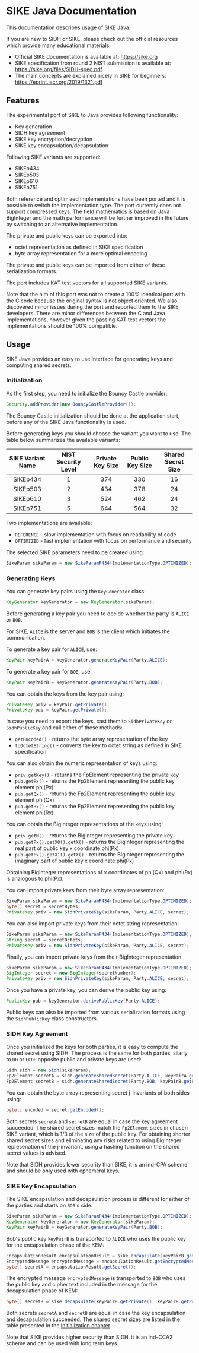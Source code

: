 # SIKE Java Documentation

This documentation describes usage of SIKE Java.

If you are new to SIDH or SIKE, please check out the official resources which provide many educational materials:
- Official SIKE documentation is available at: https://sike.org
- SIKE specification from round 2 NIST submission is available at: https://sike.org/files/SIDH-spec.pdf
- The main concepts are explained nicely in SIKE for beginners: https://eprint.iacr.org/2019/1321.pdf

## Features

The experimental port of SIKE to Java provides following functionality:
- Key generation
- SIDH key agreement
- SIKE key encryption/decryption
- SIKE key encapsulation/decapsulation

Following SIKE variants are supported:
- SIKEp434
- SIKEp503
- SIKEp610
- SIKEp751

Both reference and optimized implementations have been ported and it is possible to switch the implementation type.
The port currently does not support compressed keys. The field mathematics is based on Java BigInteger 
and the math performance will be further improved in the future by switching to an alternative implementation.

The private and public keys can be exported into:
- octet representation as defined in SIKE specification
- byte array representation for a more optimal encoding

The private and public keys can be imported from either of these serialization formats.

The port includes KAT test vectors for all supported SIKE variants.

Note that the aim of this port was not to create a 100% identical port with the C code because the original syntax 
is not object oriented. We also discovered minor issues during the port and reported them to the SIKE developers.
There are minor differences between the C and Java implementations, however given the passing KAT test vectors the
implementations should be 100% compatible.  

## Usage

SIKE Java provides an easy to use interface for generating keys and computing shared secrets.

### Initialization

As the first step, you need to initialize the Bouncy Castle provider:
```java
Security.addProvider(new BouncyCastleProvider());
```

The Bouncy Castle initialization should be done at the application start, before any of the SIKE Java functionality 
is used.

Before generating keys you should choose the variant you want to use. The table below summarizes the available variants:

| SIKE Variant Name | NIST Security Level | Private Key Size | Public Key Size | Shared Secret Size |
| :---------------: | :-----------------: | :--------------: | :-------------: | :----------------: | 
| SIKEp434 | 1 | 374 | 330 | 16 |
| SIKEp503 | 2 | 434 | 378 | 24 |
| SIKEp610 | 3 | 524 | 462 | 24 |
| SIKEp751 | 5 | 644 | 564 | 32 |

Two implementations are available:
 - `REFERENCE` - slow implementation with focus on readability of code 
 - `OPTIMIZED` - fast implementation with focus on performance and security

The selected SIKE parameters need to be created using: 
```java 
SikeParam sikeParam = new SikeParamP434(ImplementationType.OPTIMIZED);
```

### Generating Keys

You can generate key pairs using the `KeyGenerator` class: 
 
```java
KeyGenerator keyGenerator = new KeyGenerator(sikeParam);
```

Before generating a key pair you need to decide whether the party is `ALICE` or `BOB`. 

For SIKE, `ALICE` is the server and `BOB` is the client which initiates the communication.

To generate a key pair for `ALICE`, use:
```java
KeyPair keyPairA = keyGenerator.generateKeyPair(Party.ALICE);
``` 

To generate a key pair for `BOB`, use:
```java
KeyPair keyPairB = keyGenerator.generateKeyPair(Party.BOB);
``` 

You can obtain the keys from the key pair using:

```java
PrivateKey priv = keyPair.getPrivate();
PrivateKey pub = keyPair.getPrivate();
```

In case you need to export the keys, cast them to `SidhPrivateKey` or `SidhPublicKey` and call either of these methods:
- `getEncoded()` - returns the byte array representation of the key
- `toOctetString()` - converts the key to octet string as defined in SIKE specification

You can also obtain the numeric representation of keys using: 
- `priv.getKey()` - returns the FpElement representing the private key
- `pub.getPx()` - returns the Fp2Element representing the public key element phi(Px)
- `pub.getQx()` - returns the Fp2Element representing the public key element phi(Qx)
- `pub.getRx()` - returns the Fp2Element representing the public key element phi(Rx)

You can obtain the BigInteger representations of the keys using:
- `priv.getM()` - returns the BigInteger representing the private key
- `pub.getPx().getX0().getX()` - returns the BigInteger representing the real part of public key x coordinate phi(Px)
- `pub.getPx().getX1().getX()` - returns the BigInteger representing the imaginary part of public key x coordinate phi(Px)

Obtaining BigInteger representations of x coordinates of phi(Qx) and phi(Rx) is analogous to phi(Px).

You can import private keys from their byte array representation:
```java
SikeParam sikeParam = new SikeParamP434(ImplementationType.OPTIMIZED);
byte[] secret = secretBytes;
PrivateKey priv = new SidhPrivateKey(sikeParam, Party.ALICE, secret);
```

You can also import private keys from their octet string representation:
```java
SikeParam sikeParam = new SikeParamP434(ImplementationType.OPTIMIZED);
String secret = secretOctets;
PrivateKey priv = new SidhPrivateKey(sikeParam, Party.ALICE, secret);
```

Finally, you can import private keys from their BigInteger representation:
```java
SikeParam sikeParam = new SikeParamP434(ImplementationType.OPTIMIZED);
BigInteger secret = new BigInteger(secretNumber);
PrivateKey priv = new SidhPrivateKey(sikeParam, Party.ALICE, secret);
```

Once you have a private key, you can derive the public key using:
```java
PublicKey pub = keyGenerator.derivePublicKey(Party.ALICE);
```

Public keys can also be imported from various serialization formats using the `SidhPublicKey` class constructors.

### SIDH Key Agreement

Once you initialized the keys for both parties, it is easy to compute the shared secret using SIDH. The process
is the same for both parties, silarly to `DH` or `ECDH` opposite public and private keys are used:
```java
Sidh sidh = new Sidh(sikeParam);
Fp2Element secretA = sidh.generateSharedSecret(Party.ALICE, keyPairA.getPrivate(), keyPairB.getPublic());
Fp2Element secretB = sidh.generateSharedSecret(Party.BOB, keyPairB.getPrivate(), keyPairA.getPublic());
```

You can obtain the byte array representing secret j-invariants of both sides using:

```java
byte[] encoded = secret.getEncoded();
```

Both secrets `secretA` and `secretB` are equal in case the key agreement succeeded. The shared secret sizes 
match the `Fp2Element` sizes in chosen SIKE variant, which is 1/3 of the size of the public key. For obtaining 
shorter shared secret sizes and eliminating any risks related to using BigInteger represenation of the j-invariant,
using a hashing function on the shared secret values is advised.

Note that SIDH provides lower security than SIKE, it is an ind-CPA scheme and should be only used with ephemeral keys.

### SIKE Key Encapsulation

The SIKE encapsulation and decapsulation process is different for either of the parties and starts on `BOB`'s side:

```java
SikeParam sikeParam = new SikeParamP434(ImplementationType.OPTIMIZED);
KeyGenerator keyGenerator = new KeyGenerator(sikeParam);
KeyPair keyPairB = keyGenerator.generateKeyPair(Party.BOB);
```

Bob's public key `keyPairB` is transported to `ALICE` who uses the public key for the encapsulation phase of the KEM:

```java
EncapsulationResult encapsulationResult = sike.encapsulate(keyPairB.getPublic());
EncryptedMessage encryptedMessage = encapsulationResult.getEncryptedMessage();
byte[] secretA = encapsulationResult.getSecret();
```

The encrypted message `encryptedMessage` is transported to `BOB` who uses the public key and cipher text included
in the message for the decapsulation phase of KEM:

```java
byte[] secretB = sike.decapsulate(keyPairB.getPrivate(), keyPairB.getPublic(), encryptedMessage);
```

Both secrets `secretA` and `secretB` are equal in case the key encapsulation and decapsulation succeeded. The shared 
secret sizes are listed in the table presented in the [Initialization chapter](./Readme.md#Initialization).

Note that SIKE provides higher security than SIDH, it is an ind-CCA2 scheme and can be used with long term keys.